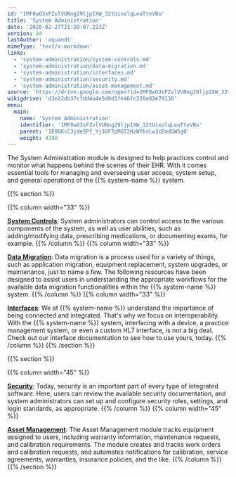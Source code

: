```yaml
---
id: '1MF8wO3sFZvlVUNng29ljpIXW_32tUixolqLeaTteVBo'
title: 'System Administration'
date: '2020-02-27T21:20:07.223Z'
version: 24
lastAuthor: 'aquandt'
mimeType: 'text/x-markdown'
links:
  - 'system-administration/system-controls.md'
  - 'system-administration/data-migration.md'
  - 'system-administration/interfaces.md'
  - 'system-administration/security.md'
  - 'system-administration/asset-management.md'
source: 'https://drive.google.com/open?id=1MF8wO3sFZvlVUNng29ljpIXW_32tUixolqLeaTteVBo'
wikigdrive: 'd3e22db37cfdd4a4e5d0d1fe46fc320e82e79136'
menu:
  main:
    name: 'System Administration'
    identifier: '1MF8wO3sFZvlVUNng29ljpIXW_32tUixolqLeaTteVBo'
    parent: '1E0DKcCJjdeSPf_YjJUF7pMO72HzWYbsLw3cEmdGW5g0'
    weight: 4390
---
```





The System Administration module is designed to help practices control and monitor what happens behind the scenes of their EHR. With it comes essential tools for managing and overseeing user access, system setup, and general operations of the {{% system-name %}} system.



{{% section %}}

{{% column width="33" %}}

[**System Controls**](system-administration/system-controls.md):
System administrators can control access to the various components of the system, as well as user abilities, such as adding/modifying data, prescribing medications, or documenting exams, for example.
{{% /column %}}
{{% column width="33" %}}

[**Data Migration**](system-administration/data-migration.md):
Data migration is a process used for a variety of things, such as application migration, equipment replacement, system upgrades, or maintenance, just to name a few. The following resources have been designed to assist users in understanding the appropriate workflows for the available data migration functionalities within the {{% system-name %}} system.
{{% /column %}}
{{% column width="33" %}}

[**Interfaces**](system-administration/interfaces.md):
We at {{% system-name %}} understand the importance of being connected and integrated. That's why we focus on interoperability. With the {{% system-name %}} system, interfacing with a device, a practice management system, or even a custom HL7 interface, is not a big deal. Check out our interface documentation to see how to use yours, today.
{{% /column %}}
{{% /section %}}



{{% section %}}

{{% column width="45" %}}

[**Security**](system-administration/security.md):
Today, security is an important part of every type of integrated software. Here, users can review the available security documentation, and system administrators can set up and configure security roles, settings, and login standards, as appropriate.
{{% /column %}}
{{% column width="45" %}}

[**Asset Management**](system-administration/asset-management.md):
The Asset Management module tracks equipment assigned to users, including warranty information, maintenance requests, and calibration requirements. The module creates and tracks work orders and calibration requests, and automates notifications for calibration, service agreements, warranties, insurance policies, and the like.
{{% /column %}}
{{% /section %}}
